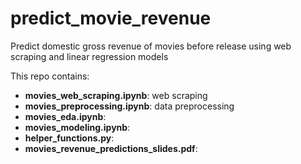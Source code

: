 # predict_movie_revenue
Predict domestic gross revenue of movies before release using web scraping and linear regression models

This repo contains:
- **movies_web_scraping.ipynb**: web scraping
- **movies_preprocessing.ipynb**: data preprocessing
- **movies_eda.ipynb**: 
- **movies_modeling.ipynb**: 
- **helper_functions.py**: 
- **movies_revenue_predictions_slides.pdf**: 
